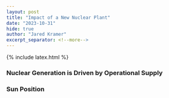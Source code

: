 ```yaml
---
layout: post
title: "Impact of a New Nuclear Plant"
date: "2023-10-31"
hide: true
author: "Jared Kramer"
excerpt_separator: <!--more-->
---
```


<head>
  {% include latex.html %}
</head>
 

<!--more-->

### Nuclear Generation is Driven by Operational Supply


### Sun Position
